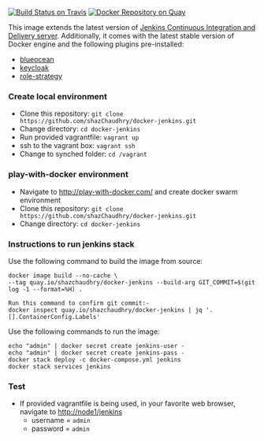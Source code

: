 [![Build Status on Travis](https://travis-ci.org/shazChaudhry/docker-jenkins.svg?branch=master "CI build on Travis")](https://travis-ci.org/shazChaudhry/docker-jenkins)
[![Docker Repository on Quay](https://quay.io/repository/shazchaudhry/docker-jenkins/status "Docker Repository on Quay")](https://quay.io/repository/shazchaudhry/docker-jenkins)

This image extends the latest version of [Jenkins Continuous Integration and Delivery server](https://hub.docker.com/r/jenkins/jenkins/). Additionally, it comes with the latest stable version of Docker engine and the following plugins pre-installed:
- [blueocean](https://wiki.jenkins-ci.org/display/JENKINS/Blue+Ocean+Plugin "Blue Ocean")
- [keycloak](https://wiki.jenkins-ci.org/display/JENKINS/keycloak-plugin "Keycloak Authentication")
- [role-strategy](https://plugins.jenkins.io/role-strategy "Role-based Authorization Strategy")


### Create local environment
- Clone this repository: `git clone https://github.com/shazChaudhry/docker-jenkins.git`
- Change directory: `cd docker-jenkins`
- Run provided vagrantfile: `vagrant up`
- ssh to the vagrant box: `vagrant ssh`
- Change to synched folder: `cd /vagrant`

### play-with-docker environment
- Navigate to http://play-with-docker.com/ and create docker swarm environment
- Clone this repository: `git clone https://github.com/shazChaudhry/docker-jenkins.git`
- Change directory: `cd docker-jenkins`


### Instructions to run jenkins stack
Use the following command to build the image from source:
```
docker image build --no-cache \
--tag quay.io/shazchaudhry/docker-jenkins --build-arg GIT_COMMIT=$(git log -1 --format=%H) .

Run this command to confirm git commit:-
docker inspect quay.io/shazchaudhry/docker-jenkins | jq '.[].ContainerConfig.Labels'
```
Use the following commands to run the image:
```
echo "admin" | docker secret create jenkins-user -
echo "admin" | docker secret create jenkins-pass -
docker stack deploy -c docker-compose.yml jenkins
docker stack services jenkins
```

### Test
- If provided vagrantfile is being used, in your favorite web browser, navigate to [http://node1/jenkins](http://node1/jenkins)
  - username = `admin`
  - password = `admin`
